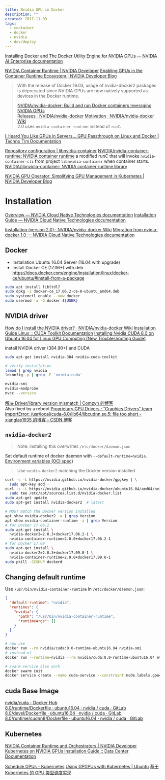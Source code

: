 ```yaml
---
title: Nvidia GPU in Docker
description: ""
created: 2017-11-03
tags:
  - container
  - docker
  - nvidia
  - dev/deploy
---
```


[Installing Docker and The Docker Utility Engine for NVIDIA GPUs — NVIDIA AI Enterprise documentation](https://docs.nvidia.com/ai-enterprise/deployment-guide/dg-docker.html)

[NVIDIA Container Runtime | NVIDIA Developer](https://developer.nvidia.com/nvidia-container-runtime)
[Enabling GPUs in the Container Runtime Ecosystem | NVIDIA Developer Blog](https://devblogs.nvidia.com/gpu-containers-runtime/)

> With the release of Docker 19.03, usage of nvidia-docker2 packages is deprecated since NVIDIA GPUs are now natively supported as devices in the Docker runtime.
>
> [NVIDIA/nvidia-docker: Build and run Docker containers leveraging NVIDIA GPUs](https://github.com/NVIDIA/nvidia-docker)  
> [Releases · NVIDIA/nvidia-docker](https://github.com/NVIDIA/nvidia-docker/releases) [Motivation · NVIDIA/nvidia-docker Wiki](https://github.com/NVIDIA/nvidia-docker/wiki/Motivation)  
> 2.0 uses `nvidia-container-runtime` instead of `runC`.

[I Heard You Like GPUs in Servers... GPU Passthrough on Linux and Docker | Techno Tim Documentation](https://docs.technotim.live/posts/gpu-passthrough-linux/)

[Repository configuration | libnvidia-container](https://nvidia.github.io/libnvidia-container/)
[NVIDIA/nvidia-container-runtime: NVIDIA container runtime](https://github.com/nvidia/nvidia-container-runtime#installation) a modified runC that will invoke `nvidia-container-cli` from project `libnvidia-container` when container starts.  
[NVIDIA/libnvidia-container: NVIDIA container runtime library](https://github.com/NVIDIA/libnvidia-container)

[NVIDIA GPU Operator: Simplifying GPU Management in Kubernetes | NVIDIA Developer Blog](https://devblogs.nvidia.com/nvidia-gpu-operator-simplifying-gpu-management-in-kubernetes/)

# Installation

[Overview — NVIDIA Cloud Native Technologies documentation](https://docs.nvidia.com/datacenter/cloud-native/container-toolkit/overview.html)
[Installation Guide — NVIDIA Cloud Native Technologies documentation](https://docs.nvidia.com/datacenter/cloud-native/container-toolkit/install-guide.html#docker)

[Installation (version 2.0) · NVIDIA/nvidia-docker Wiki](<https://github.com/NVIDIA/nvidia-docker/wiki/Installation-(version-2.0)>)
[Migration from nvidia-docker 1.0 — NVIDIA Cloud Native Technologies documentation](https://docs.nvidia.com/datacenter/cloud-native/container-toolkit/migrating-from-1.0.html#migration-1-0)

## Docker

- Installation Ubuntu 16.04 Server (16.04 with upgrade)
- Install Docker CE (17.06+) with.deb  
  <https://docs.docker.com/engine/installation/linux/docker-ce/ubuntu/#install-from-a-package>

```sh
sudo apt install libltdl7
sudo dpkg -i docker-ce_17.06.2-ce-0-ubuntu_amd64.deb
sudo systemctl enable --now docker
sudo usermod -a -G docker ${USER}
```

## NVIDIA driver

[How do I install the NVIDIA driver? · NVIDIA/nvidia-docker Wiki](https://github.com/NVIDIA/nvidia-docker/wiki/Frequently-Asked-Questions#how-do-i-install-the-nvidia-driver)
[Installation Guide Linux :: CUDA Toolkit Documentation](http://docs.nvidia.com/cuda/cuda-installation-guide-linux/index.html#ubuntu-installation)
[Installing Nvidia CUDA 8.0 on Ubuntu 16.04 for Linux GPU Computing (New Troubleshooting Guide)](https://www.linkedin.com/pulse/installing-nvidia-cuda-80-ubuntu-1604-linux-gpu-new-victor)

install NVIDIA driver (384.90+) and CUDA

```sh
sudo apt-get install nvidia-384 nvidia-cuda-toolkit

# verify installation
lsmod | grep nvidia
ldconfig -p | grep -E 'nvidia|cuda'

nvidia-smi
nvidia-modprobe
nvcc --version
```

[解决 Driver/library version mismatch | Comzyh 的博客](https://comzyh.com/blog/archives/967/)  
Also fixed by a reboot
[Proprietary GPU Drivers : “Graphics Drivers” team](https://launchpad.net/~graphics-drivers/+archive/ubuntu/ppa)
[ImportError: /usr/local/cuda-8.0/lib64/libcudnn.so.5: file too short - xianglao1935 的博客 - CSDN 博客](https://blog.csdn.net/xianglao1935/article/details/80512345)

## `nvidia-docker2`

> Note: installing this overwrites `/etc/docker/daemon.json`

Set default runtime of docker daemon with `--default-runtime=nvidia`.  
[Environment variables (OCI spec)](https://github.com/nvidia/nvidia-container-runtime#environment-variables-oci-spec)

> Use `nvidia-docker2` matching the Docker version installed

```sh
curl -s -L https://nvidia.github.io/nvidia-docker/gpgkey | \
  sudo apt-key add -
curl -s -L https://nvidia.github.io/nvidia-docker/ubuntu16.04/amd64/nvidia-docker.list | \
  sudo tee /etc/apt/sources.list.d/nvidia-docker.list
sudo apt-get update
sudo apt-get install nvidia-docker2  # latest

# MUST match the Docker version installed
apt show nvidia-docker2 -a | grep Version
apt show nvidia-container-runtime -a | grep Version
# for Docker 17.06.2
sudo apt-get install \
  nvidia-docker2=2.0.3+docker17.06.2-1 \
  nvidia-container-runtime=2.0.0+docker17.06.2-1
# for Docker 17.09
sudo apt-get install \
  nvidia-docker2=2.0.3+docker17.09.0-1 \
  nvidia-container-runtime=2.0.0+docker17.09.0-1
sudo pkill -SIGHUP dockerd
```

## Changing default runtime

Use `/usr/bin/nvidia-container-runtime` in `/etc/docker/daemon.json`:

```json
{
  "default-runtime": "nvidia",
  "runtimes": {
    "nvidia": {
      "path": "/usr/bin/nvidia-container-runtime",
      "runtimeArgs": []
    }
  }
}
```

```sh
# now use
docker run --rm nvidia/cuda:8.0-runtime-ubuntu16.04 nvidia-smi
# instead of
docker run --runtime=nvidia --rm nvidia/cuda:8.0-runtime-ubuntu16.04 nvidia-smi

# swarm service also work
docker swarm init
docker service create --name cuda-service --constraint node.labels.gpu==true nvidia/cuda:test-service
```

## cuda Base Image

[nvidia/cuda - Docker Hub](https://hub.docker.com/r/nvidia/cuda/)  
[8.0/runtime/Dockerfile · ubuntu16.04 · nvidia / cuda · GitLab](https://gitlab.com/nvidia/cuda/blob/ubuntu16.04/8.0/runtime/Dockerfile)  
[8.0/devel/Dockerfile · ubuntu16.04 · nvidia / cuda · GitLab](https://gitlab.com/nvidia/cuda/blob/ubuntu16.04/8.0/devel/Dockerfile)  
[8.0/runtime/cudnn8/Dockerfile · ubuntu16.04 · nvidia / cuda · GitLab](https://gitlab.com/nvidia/cuda/blob/ubuntu16.04/8.0/runtime/cudnn8/Dockerfile)

## Kubernetes

[NVIDIA Container Runtime and Orchestrators | NVIDIA Developer](https://developer.nvidia.com/kubernetes-gpu)
[Kubernetes on NVIDIA GPUs Installation Guide :: Data Center Documentation](https://docs.nvidia.com/datacenter/kubernetes/kubernetes-install-guide/index.html)

[Schedule GPUs - Kubernetes](https://kubernetes.io/docs/tasks/manage-gpus/scheduling-gpus/)
[Using GPGPUs with Kubernetes | Ubuntu](https://ubuntu.com/blog/using-gpgpus-with-kubernetes)
[基于 Kubernetes 的 GPU 类型调度实现](https://www.infoq.cn/article/ypP*1sbAuBAD1KL1qB4K)
